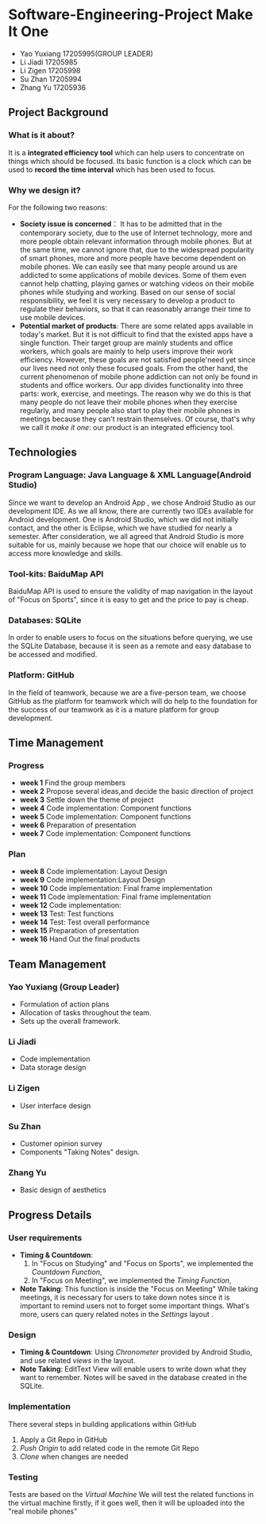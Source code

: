 # Software-Engineering-Project Make It One
 - Yao Yuxiang 17205995(GROUP LEADER)
- Li Jiadi 17205985
- Li Zigen 17205998
- Su Zhan 17205994
- Zhang Yu 17205936

## Project Background
### What is it about?
It is a **integrated efficiency tool** which can help users to concentrate on things which should be focused. Its basic function is a clock which can be used to **record the time interval** which has been used to focus. 
### Why we design it?
For the following  two reasons:
- **Society issue is concerned**：
It has to be admitted that in the contemporary society, due to the use of Internet technology, more and more people obtain relevant information through mobile phones. But at the same time, we cannot ignore that, due to the widespread popularity of smart phones, more and more people have become dependent on mobile phones. We can easily see that many people around us are addicted to some applications of mobile devices. Some of them even cannot help chatting, playing games or watching videos on their mobile phones while studying and working. Based on our sense of social responsibility, we feel it is very necessary to develop a product to regulate their behaviors, so that it can reasonably arrange their time to use mobile devices. 
- **Potential market of products**:
There are some related apps available in today's market. But it is not difficult to find that the existed apps have a single function. Their target group are mainly students and office workers, which goals are mainly to help users improve their work efficiency. However, these goals are not satisfied people'need yet since our lives need not only these focused goals. From the other hand, the current phenomenon of mobile phone addiction can not only be found in students and office workers. Our app divides functionality into three parts: work, exercise, and meetings. The reason why we do this is that many people do not leave their mobile phones when they exercise regularly, and many people also start to play their mobile phones in meetings because they can't restrain themselves. Of course, that's why we call it *make it one*: our product is an integrated efficiency tool.

## Technologies
### Program Language: Java Language & XML Language(Android Studio)
Since we want to develop an Android App , we chose Android Studio as our development IDE. As we all know, there are currently two IDEs available for Android development. One is Android Studio, which we did not initially contact, and the other is Eclipse, which we have studied for nearly a semester. After consideration, we all agreed that Android Studio is more suitable for us, mainly because we hope that our choice will enable us to access more knowledge and skills. 
### Tool-kits: BaiduMap API
BaiduMap API  is used to ensure the validity of map navigation in the layout of "Focus on Sports", since it is easy to get and the price to pay is cheap.
### Databases: SQLite
In order to enable users to focus on the situations before querying, we use the SQLite Database, because it is seen as a remote and easy database to be accessed and modified.
### Platform: GitHub
In the field of teamwork, because we are a five-person team, we
choose GitHub as the platform for teamwork which will do help to the foundation for the success of our teamwork as it is a mature platform for group development.
 
## Time Management 
### Progress
- **week 1** 
Find the group members
- **week 2**
Propose several ideas,and decide the basic direction of project
- **week 3**
Settle down the theme of project  
- **week 4**
Code implementation: Component functions
- **week 5**
Code implementation: Component functions
- **week 6**
Preparation of presentation 
- **week 7**
Code implementation: Component functions
### Plan
- **week 8**
Code implementation: Layout Design
- **week 9**
Code implementation:Layout Design
- **week 10**
Code implementation: Final frame implementation 
- **week 11**
Code implementation: Final frame implementation
- **week 12**
Code implementation:
- **week 13**
Test: Test functions
- **week 14**
Test: Test overall performance
- **week 15**
Preparation of presentation
- **week 16**
Hand Out the final products 
## Team Management
### Yao Yuxiang (Group Leader)
- Formulation of action plans 
- Allocation of tasks throughout the team.
- Sets up the overall framework. 
### Li Jiadi 
- Code implementation 
- Data storage design
### Li Zigen 
- User interface design
### Su Zhan 
- Customer opinion survey 
- Components "Taking Notes" design. 
### Zhang Yu 
- Basic design of aesthetics

## Progress Details
### User requirements 
- **Timing & Countdown**:
	1. In "Focus on Studying" and "Focus on Sports", we implemented the *Countdown Function*,
	2. In "Focus on Meeting", we implemented the *Timing Function*,
- **Note Taking**:
This function is inside the "Focus on Meeting"
While taking meetings, it is necessary for users to take down notes since it is important to remind users not to forget some important things. What's more, users can query related notes in the *Settings* layout .

### Design
- **Timing & Countdown**:
Using *Chronometer* provided by Android Studio, and use related *views* in the layout. 
- **Note Taking**:
EditText View will enable users to write down what they want to remember. Notes will be saved in the database created in the  SQLite.

### Implementation 
There several steps in building applications within GitHub
1. Apply a Git Repo in GitHub
2. *Push Origin*  to add related code in the remote Git Repo
3.  *Clone* when changes are needed

### Testing 
Tests are based on the *Virtual Machine*
We will test the related functions in the virtual machine firstly, if it goes well, then it will be uploaded into the "real mobile phones"
